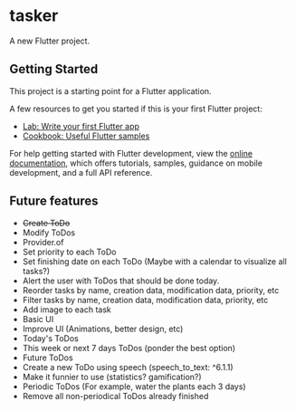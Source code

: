 # tasker

A new Flutter project.

## Getting Started

This project is a starting point for a Flutter application.

A few resources to get you started if this is your first Flutter project:

- [Lab: Write your first Flutter app](https://docs.flutter.dev/get-started/codelab)
- [Cookbook: Useful Flutter samples](https://docs.flutter.dev/cookbook)

For help getting started with Flutter development, view the
[online documentation](https://docs.flutter.dev/), which offers tutorials,
samples, guidance on mobile development, and a full API reference.

## Future features

- ~~Create ToDo~~
- Modify ToDos
- Provider.of<TodosProvider>
- Set priority to each ToDo
- Set finishing date on each ToDo (Maybe with a calendar to visualize all tasks?)
- Alert the user with ToDos that should be done today.
- Reorder tasks by name, creation data, modification data, priority, etc
- Filter tasks by name, creation data, modification data, priority, etc
- Add image to each task
- Basic UI
- Improve UI (Animations, better design, etc)
- Today's ToDos
- This week or next 7 days ToDos (ponder the best option)
- Future ToDos
- Create a new ToDo using speech (speech_to_text: ^6.1.1)
- Make it funnier to use (statistics? gamification?)
- Periodic ToDos (For example, water the plants each 3 days)
- Remove all non-periodical ToDos already finished
